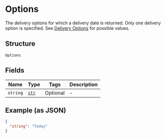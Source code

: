
# Options

The delivery options for which a delivery date is returned. Only one delivery option is specified. See [Delivery Options](#tag/Reference-codes/Delivery-options) for possible values.

## Structure

`Options`

## Fields

| Name | Type | Tags | Description |
|  --- | --- | --- | --- |
| `string` | [`str`](../../doc/models/string-enum.md) | Optional | - |

## Example (as JSON)

```json
{
  "string": "Today"
}
```

